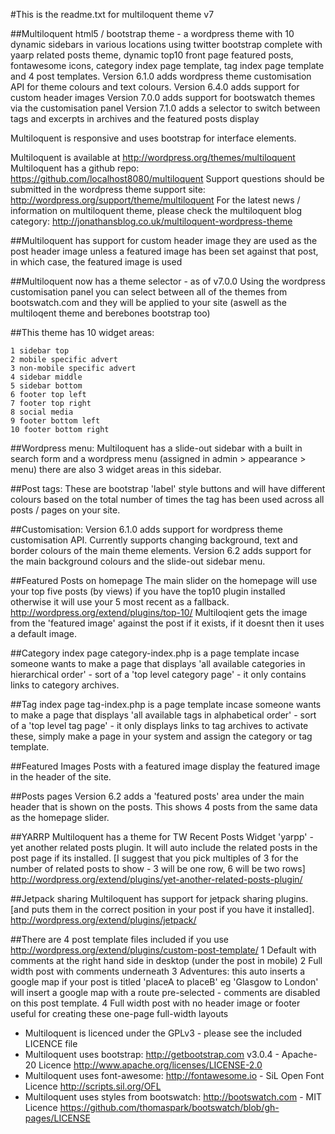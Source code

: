 #This is the readme.txt for multiloquent theme v7

##Multiloquent html5 / bootstrap theme - 
  a wordpress theme with 10 dynamic sidebars in various locations
  using twitter bootstrap complete with yaarp related posts theme, 
  dynamic top10 front page featured posts, fontawesome icons, 
  category index page template, 
  tag index page template and 4 post templates. 
  Version 6.1.0 adds wordpress theme customisation API for theme colours and text colours. 
  Version 6.4.0 adds support for custom header images
  Version 7.0.0 adds support for bootswatch themes via the customisation panel
  Version 7.1.0 adds a selector to switch between tags and excerpts in archives and the featured posts display

Multiloquent is responsive and uses bootstrap for interface elements.

Multiloquent is available at http://wordpress.org/themes/multiloquent
Multiloquent has a github repo: https://github.com/localhost8080/multiloquent
Support questions should be submitted in the wordpress theme support site: http://wordpress.org/support/theme/multiloquent
For the latest news / information on multiloquent theme, please check the multiloquent blog category: http://jonathansblog.co.uk/multiloquent-wordpress-theme


##Multiloquent has support for custom header image
    they are used as the post header image unless a featured image has been set against that post, 
    in which case, the featured image is used

##Multiloquent now has a theme selector - as of v7.0.0
    Using the wordpress customisation panel you can select between all of the themes from bootswatch.com 
    and they will be applied to your site (aswell as the multiloqent theme and berebones bootstrap too)


##This theme has 10 widget areas:

    1 sidebar top
    2 mobile specific advert
    3 non-mobile specific advert
    4 sidebar middle
    5 sidebar bottom
    6 footer top left
    7 footer top right
    8 social media
    9 footer bottom left
    10 footer bottom right

##Wordpress menu:
    Multiloquent has a slide-out sidebar with a built in search form and a wordpress menu 
    (assigned in admin > appearance > menu) there are also 3 widget areas in this sidebar.

##Post tags:
    These are bootstrap 'label' style buttons and will have different colours based on the total number 
    of times the tag has been used across all posts / pages on your site.

##Customisation:
    Version 6.1.0 adds support for wordpress theme customisation API.
    Currently supports changing background, text and border colours of the main theme elements.
    Version 6.2 adds support for the main background colours and the slide-out sidebar menu.

##Featured Posts on homepage
    The main slider on the homepage will use your top five posts (by views) if you have the top10 plugin installed
    otherwise it will use your 5 most recent as a fallback.
    http://wordpress.org/extend/plugins/top-10/
    Multiloqient gets the image from the 'featured image' against the post if it exists,
    if it doesnt then it uses a default image.

##Category index page
    category-index.php is a page template incase someone wants to make a page that displays 
    'all available categories in hierarchical order' - sort of a 'top level category page' 
    - it only contains links to category archives.

##Tag index page
    tag-index.php is a page template incase someone wants to make a page that displays 
    'all available tags in alphabetical order' - sort of a 'top level tag page' - it only displays links to tag archives
    to activate these, simply make a page in your system and assign the category or tag template.

##Featured Images
    Posts with a featured image display the featured image in the header of the site.

##Posts pages
    Version 6.2 adds a 'featured posts' area under the main header that is shown on the posts. 
    This shows 4 posts from the same data as the homepage slider.

##YARRP
    Multiloquent has a theme for TW Recent Posts Widget 'yarpp' - yet another related posts plugin.
    It will auto include the related posts in the post page if its installed.
    [I suggest that you pick multiples of 3 for the number of related posts to show - 3 will be one row, 6 will be two rows]
    http://wordpress.org/extend/plugins/yet-another-related-posts-plugin/

##Jetpack sharing
    Multiloquent has support for jetpack sharing plugins. 
    [and puts them in the correct position in your post if you have it installed].
    http://wordpress.org/extend/plugins/jetpack/

##There are 4 post template files included 
    if you use http://wordpress.org/extend/plugins/custom-post-template/
    1 Default with comments at the right hand side in desktop (under the post in mobile)
    2 Full width post with comments underneath
    3 Adventures: this auto inserts a google map if your post is titled 'placeA to placeB'
        eg 'Glasgow to London' will insert a google map with a route pre-selected - comments are disabled on this post template.
    4 Full width post with no header image or footer
        useful for creating these one-page full-width layouts


- Multiloquent is licenced under the GPLv3 - please see the included LICENCE file
- Multiloquent uses bootstrap: http://getbootstrap.com v3.0.4 - Apache-20 Licence http://www.apache.org/licenses/LICENSE-2.0
- Multiloquent uses font-awesome: http://fontawesome.io - SiL Open Font Licence http://scripts.sil.org/OFL
- Multiloquent uses styles from bootswatch: http://bootswatch.com - MIT Licence https://github.com/thomaspark/bootswatch/blob/gh-pages/LICENSE